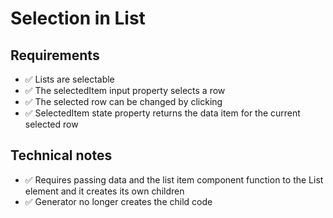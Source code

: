 Selection in List
=================

Requirements
------------

- ✅ Lists are selectable
- ✅ The selectedItem input property selects a row
- ✅ The selected row can be changed by clicking
- ✅ SelectedItem state property returns the data item for the current selected row

Technical notes
---------------

- ✅ Requires passing data and the list item component function to the List element and it creates its own children
- ✅ Generator no longer creates the child code
